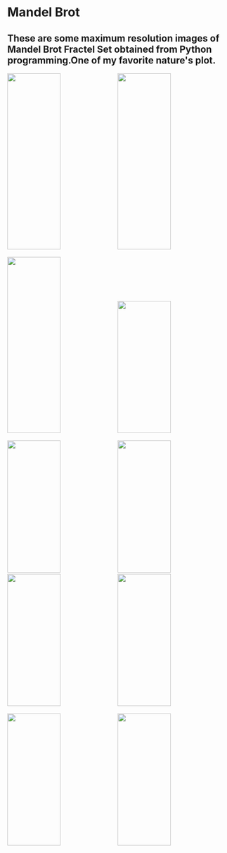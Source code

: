 # Mandel Brot

## These are some maximum resolution images of Mandel Brot Fractel Set obtained from Python programming.One of my favorite nature's plot.

<img height='400px' width='49%' src='https://user-images.githubusercontent.com/46626425/61553131-57a87a00-aa77-11e9-8108-3da4a71bd081.png'> <img height='400px' width='49%' src='https://user-images.githubusercontent.com/46626425/61553632-752a1380-aa78-11e9-9248-10c7edda6132.png'>

<img height='400px' width='49%' src='https://user-images.githubusercontent.com/46626425/61553542-40b65780-aa78-11e9-9e2d-985bf4df1a6b.png'> <img height='300px' width='49%' src='https://user-images.githubusercontent.com/46626425/61553533-3eec9400-aa78-11e9-9c2e-305c632e91d8.png'>

<img height='300px' width='49%' src='https://user-images.githubusercontent.com/46626425/61553543-40b65780-aa78-11e9-929e-5bbeaf1bad4c.png'> <img height='300px' width='49%' src='https://user-images.githubusercontent.com/46626425/61553546-414eee00-aa78-11e9-9653-61a5248b3546.png'>
<img height='300px' width='49%' src='https://user-images.githubusercontent.com/46626425/61553538-401dc100-aa78-11e9-90fd-5bb7285d5acc.png'> <img height='300px' width='49%' src='https://user-images.githubusercontent.com/46626425/61553535-3f852a80-aa78-11e9-9b4a-3351a2db434f.png'>

<img height='300px' width='49%' src='https://user-images.githubusercontent.com/46626425/61553534-3f852a80-aa78-11e9-8892-520015b445c3.png'> <img height='300px' width='49%' src='(https://user-images.githubusercontent.com/46626425/61553547-41e78480-aa78-11e9-85fc-c14629ae6369.png'>

<!-- <img height='300px' width='400px' src=''>
 -->
